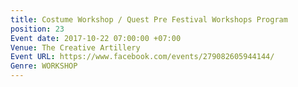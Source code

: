 ```yaml
---
title: Costume Workshop / Quest Pre Festival Workshops Program
position: 23
Event date: 2017-10-22 07:00:00 +07:00
Venue: The Creative Artillery
Event URL: https://www.facebook.com/events/279082605944144/
Genre: WORKSHOP
---
```


